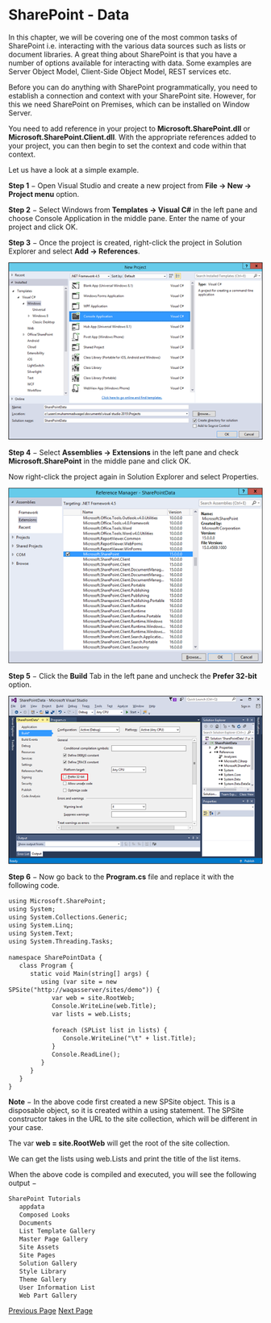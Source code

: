 # SharePoint - Data
In this chapter, we will be covering one of the most common tasks of SharePoint i.e. interacting with the various data sources such as lists or document libraries. A great thing about SharePoint is that you have a number of options available for interacting with data. Some examples are Server Object Model, Client-Side Object Model, REST services etc.

Before you can do anything with SharePoint programmatically, you need to establish a connection and context with your SharePoint site. However, for this we need SharePoint on Premises, which can be installed on Window Server.

You need to add reference in your project to **Microsoft.SharePoint.dll** or **Microsoft.SharePoint.Client.dll**. With the appropriate references added to your project, you can then begin to set the context and code within that context.

Let us have a look at a simple example.

**Step 1** − Open Visual Studio and create a new project from **File → New → Project menu** option.

**Step 2** − Select Windows from **Templates → Visual C#** in the left pane and choose Console Application in the middle pane. Enter the name of your project and click OK.

**Step 3** − Once the project is created, right-click the project in Solution Explorer and select **Add → References**.

![Console Application](../sharepoint/images/console_application.jpg)

**Step 4** − Select **Assemblies → Extensions** in the left pane and check **Microsoft.SharePoint** in the middle pane and click OK.

Now right-click the project again in Solution Explorer and select Properties.

![Assemblies](../sharepoint/images/assemblies.jpg)

**Step 5** − Click the **Build** Tab in the left pane and uncheck the **Prefer 32-bit** option.

![Build Tab](../sharepoint/images/build_tab.jpg)

**Step 6** − Now go back to the **Program.cs** file and replace it with the following code.

```
using Microsoft.SharePoint;
using System;
using System.Collections.Generic;
using System.Linq;
using System.Text;
using System.Threading.Tasks;

namespace SharePointData {
   class Program {
      static void Main(string[] args) {
         using (var site = new SPSite("http://waqasserver/sites/demo")) {
            var web = site.RootWeb;
            Console.WriteLine(web.Title);
            var lists = web.Lists;
            
            foreach (SPList list in lists) {
               Console.WriteLine("\t" + list.Title);
            }
            Console.ReadLine();
         }
      }
   }
}
```
**Note** − In the above code first created a new SPSite object. This is a disposable object, so it is created within a using statement. The SPSite constructor takes in the URL to the site collection, which will be different in your case.

The var **web = site.RootWeb** will get the root of the site collection.

We can get the lists using web.Lists and print the title of the list items.

When the above code is compiled and executed, you will see the following output −

```
SharePoint Tutorials
   appdata
   Composed Looks
   Documents
   List Template Gallery
   Master Page Gallery
   Site Assets
   Site Pages
   Solution Gallery
   Style Library
   Theme Gallery
   User Information List
   Web Part Gallery
```

[Previous Page](../sharepoint/sharepoint_site_column_and_content_types.md) [Next Page](../sharepoint/sharepoint_server_object_model.md) 
